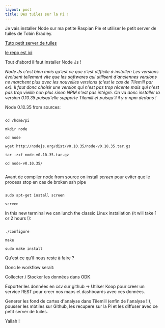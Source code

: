 ```yaml
---
layout: post
title: Des tuiles sur la Pi !
---
```


Je vais installer Node sur ma petite Raspian Pie et utiliser le petit server de tuiles de Tobin Bradley.


[Tuto petit server de tuiles](https://www.youtube.com/watch?v=CwAQSKsSQhI)

[le repo est ici](https://github.com/tobinbradley/mbtiles-server)


Tout d'abord il faut installer Node Js !

*Node Js c'est bien mais qu'est ce que c'est difficile à installer: Les versions évoluent tellement vite que les softwares qui utilisent d'anciennes versions ne marchent plus avec les nouvelles versions (c'est le cas de Tilemill par ex). Il faut donc choisir une version qui n'est pas trop récente mais qui n'est pas trop vieille non plus sinon NPM n'est pas intégré. On va donc installer la version 0.10.35 puisqu'elle supporte Tilemill et puisqu'il il y a npm dedans !*

Node 0.10.35 from sources:

```

cd /home/pi

mkdir node

cd node

wget http://nodejs.org/dist/v0.10.35/node-v0.10.35.tar.gz

tar -zxf node-v0.10.35.tar.gz

cd node-v0.10.35/


```

Avant de compiler node from source on install *screen* pour eviter que le process stop en cas de broken ssh pipe

```

sudo apt-get install screen

screen

```


In this new terminal we can lunch the classic Linux installation (it will take 1 or 2 hours !):

```

./configure

make

sudo make install

```

Qu'est ce qu'il nous reste à faire ?

Donc le workflow serait:

Collecter / Stocker les données dans ODK

Exporter les données en csv sur github -> Utilser Koop pour creer un service REST pour creer nos maps et dashboards avec ces données.

Generer les fond de cartes d'analyse dans Tilemill (enfin de l'analyse !!), pousser les mbtiles sur Github, les recupere sur la Pi et les diffuser avec ce petit server de tuiles.

Yallah !
